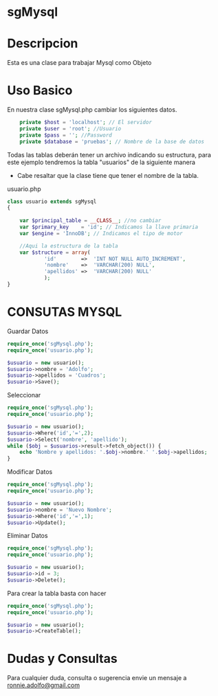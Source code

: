 sgMysql
=======

Descripcion
======
Esta es una clase para trabajar Mysql como Objeto

Uso Basico
===========
En nuestra clase sgMysql.php cambiar los siguientes datos.

```php
	private $host = 'localhost'; // El servidor
	private $user = 'root'; //Usuario
	private $pass = ''; //Password
	private $database = 'pruebas'; // Nombre de la base de datos
```

Todas las tablas deberán tener un archivo indicando su estructura, para este ejemplo tendremos la tabla "usuarios" de la siguiente manera

* Cabe resaltar que la clase tiene que tener el nombre de la tabla.

usuario.php

```php
class usuario extends sgMysql
{
	
	var $principal_table = __CLASS__; //no cambiar
	var $primary_key 	= 'id'; // Indicamos la llave primaria
	var $engine = 'InnoDB'; // Indicamos el tipo de motor

	//Aqui la estructura de la tabla
	var $structure = array(
			'id'		=>	'INT NOT NULL AUTO_INCREMENT',
			'nombre'	=>	'VARCHAR(200) NULL',
			'apellidos'	=>	'VARCHAR(200) NULL'
			);
}
```

CONSUTAS MYSQL
=========
Guardar Datos
```php
require_once('sgMysql.php');
require_once('usuario.php');

$usuario = new usuario();
$usuario->nombre = 'Adolfo';
$usuario->apellidos = 'Cuadros';
$usuario->Save();
```

Seleccionar
```php
require_once('sgMysql.php');
require_once('usuario.php');

$usuario = new usuario();
$usuario->Where('id','=',2);
$usuario->Select('nombre', 'apellido');
while ($obj = $usuarios->result->fetch_object()) {
	echo 'Nombre y apellidos: '.$obj->nombre.' '.$obj->apellidos;
}
```

Modificar Datos
```php
require_once('sgMysql.php');
require_once('usuario.php');

$usuario = new usuario();
$usuario->nombre = 'Nuevo Nombre';
$usuario->Where('id','=',1);
$usuario->Update();
```

Eliminar Datos
```php
require_once('sgMysql.php');
require_once('usuario.php');

$usuario = new usuario();
$usuario->id = 3;
$usuario->Delete();
```

Para crear la tabla basta con hacer
```php
require_once('sgMysql.php');
require_once('usuario.php');

$usuario = new usuario();
$usuario->CreateTable();
```

Dudas y Consultas
====================

Para cualquier duda, consulta o sugerencia envie un mensaje a ronnie.adolfo@gmail.com